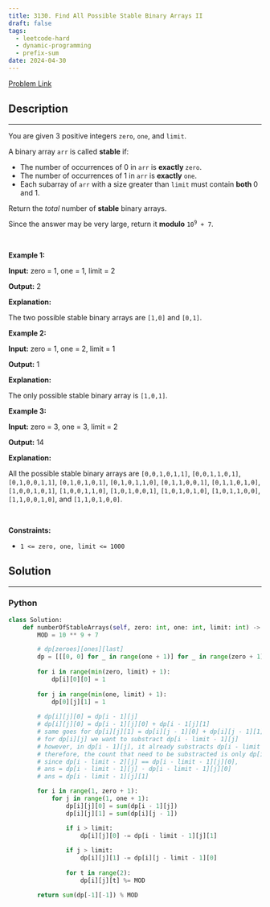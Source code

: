 ```yaml
---
title: 3130. Find All Possible Stable Binary Arrays II
draft: false
tags: 
  - leetcode-hard
  - dynamic-programming
  - prefix-sum
date: 2024-04-30
---
```


[Problem Link](https://leetcode.com/problems/find-all-possible-stable-binary-arrays-ii/)

## Description

---
<p>You are given 3 positive integers <code>zero</code>, <code>one</code>, and <code>limit</code>.</p>

<p>A <span data-keyword="binary-array">binary array</span> <code>arr</code> is called <strong>stable</strong> if:</p>

<ul>
	<li>The number of occurrences of 0 in <code>arr</code> is <strong>exactly </strong><code>zero</code>.</li>
	<li>The number of occurrences of 1 in <code>arr</code> is <strong>exactly</strong> <code>one</code>.</li>
	<li>Each <span data-keyword="subarray-nonempty">subarray</span> of <code>arr</code> with a size greater than <code>limit</code> must contain <strong>both </strong>0 and 1.</li>
</ul>

<p>Return the <em>total</em> number of <strong>stable</strong> binary arrays.</p>

<p>Since the answer may be very large, return it <strong>modulo</strong> <code>10<sup>9</sup> + 7</code>.</p>

<p>&nbsp;</p>
<p><strong class="example">Example 1:</strong></p>

<div class="example-block">
<p><strong>Input:</strong> <span class="example-io">zero = 1, one = 1, limit = 2</span></p>

<p><strong>Output:</strong> <span class="example-io">2</span></p>

<p><strong>Explanation:</strong></p>

<p>The two possible stable binary arrays are <code>[1,0]</code> and <code>[0,1]</code>.</p>
</div>

<p><strong class="example">Example 2:</strong></p>

<div class="example-block">
<p><strong>Input:</strong> <span class="example-io">zero = 1, one = 2, limit = 1</span></p>

<p><strong>Output:</strong> <span class="example-io">1</span></p>

<p><strong>Explanation:</strong></p>

<p>The only possible stable binary array is <code>[1,0,1]</code>.</p>
</div>

<p><strong class="example">Example 3:</strong></p>

<div class="example-block">
<p><strong>Input:</strong> <span class="example-io">zero = 3, one = 3, limit = 2</span></p>

<p><strong>Output:</strong> <span class="example-io">14</span></p>

<p><strong>Explanation:</strong></p>

<p>All the possible stable binary arrays are <code>[0,0,1,0,1,1]</code>, <code>[0,0,1,1,0,1]</code>, <code>[0,1,0,0,1,1]</code>, <code>[0,1,0,1,0,1]</code>, <code>[0,1,0,1,1,0]</code>, <code>[0,1,1,0,0,1]</code>, <code>[0,1,1,0,1,0]</code>, <code>[1,0,0,1,0,1]</code>, <code>[1,0,0,1,1,0]</code>, <code>[1,0,1,0,0,1]</code>, <code>[1,0,1,0,1,0]</code>, <code>[1,0,1,1,0,0]</code>, <code>[1,1,0,0,1,0]</code>, and <code>[1,1,0,1,0,0]</code>.</p>
</div>

<p>&nbsp;</p>
<p><strong>Constraints:</strong></p>

<ul>
	<li><code>1 &lt;= zero, one, limit &lt;= 1000</code></li>
</ul>


## Solution

---
### Python
``` py title='find-all-possible-stable-binary-arrays-ii'
class Solution:
    def numberOfStableArrays(self, zero: int, one: int, limit: int) -> int:
        MOD = 10 ** 9 + 7

        # dp[zeroes][ones][last]
        dp = [[[0, 0] for _ in range(one + 1)] for _ in range(zero + 1)]
        
        for i in range(min(zero, limit) + 1):
            dp[i][0][0] = 1
        
        for j in range(min(one, limit) + 1):
            dp[0][j][1] = 1
        
        # dp[i][j][0] = dp[i - 1][j]
        # dp[i][j][0] = dp[i - 1][j][0] + dp[i - 1[j][1]
        # same goes for dp[i][j][1] = dp[i][j - 1][0] + dp[i][j - 1][1]
        # for dp[i][j] we want to substract dp[i - limit - 1][j]
        # however, in dp[i - 1][j], it already substracts dp[i - limit - 2][j]
        # therefore, the count that need to be substracted is only dp[i - limit - 1][j] - dp[i - limit - 2][j]
        # since dp[i - limit - 2][j] == dp[i - limit - 1][j][0],
        # ans = dp[i - limit - 1][j] - dp[i - limit - 1][j][0]
        # ans = dp[i - limit - 1][j][1]

        for i in range(1, zero + 1):
            for j in range(1, one + 1):
                dp[i][j][0] = sum(dp[i - 1][j])
                dp[i][j][1] = sum(dp[i][j - 1])

                if i > limit:
                    dp[i][j][0] -= dp[i - limit - 1][j][1]
                
                if j > limit:
                    dp[i][j][1] -= dp[i][j - limit - 1][0]
                
                for t in range(2):
                    dp[i][j][t] %= MOD

        return sum(dp[-1][-1]) % MOD
```

